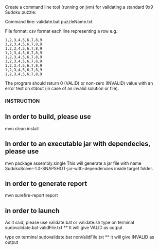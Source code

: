 Create a command line tool (running on jvm) for validating a standard 9x9 Sudoku puzzle:

Command line: validate.bat puzzleName.txt

File format: csv format each line representing a row e.g.:

```
1,2,3,4,5,6,7,8,9
1,2,3,4,5,6,7,8,9
1,2,3,4,5,6,7,8,9
1,2,3,4,5,6,7,8,9
1,2,3,4,5,6,7,8,9
1,2,3,4,5,6,7,8,9
1,2,3,4,5,6,7,8,9
1,2,3,4,5,6,7,8,9
1,2,3,4,5,6,7,8,9
```

The program should return 0 (VALID) or non-zero (INVALID) value with an error text on stdout (in case of
an invalid solution or file).

### INSTRUCTION

## In order to build, please use 

mvn clean install 

## In order to an executable jar with dependecies, please use 
mvn package assembly:single
This will generate a jar file with name SudokuSolver-1.0-SNAPSHOT-jar-with-dependencies inside target folder.


## in order to generate report

mvn surefire-report:report

## in order to launch

As it said, please use validate.bat or validate.sh
type on terminal sudovalidate.bat validFile.txt ** It will give VALID as output


type on terminal sudovalidate.bat nonValidFile.txt ** It will give INVALID as output
